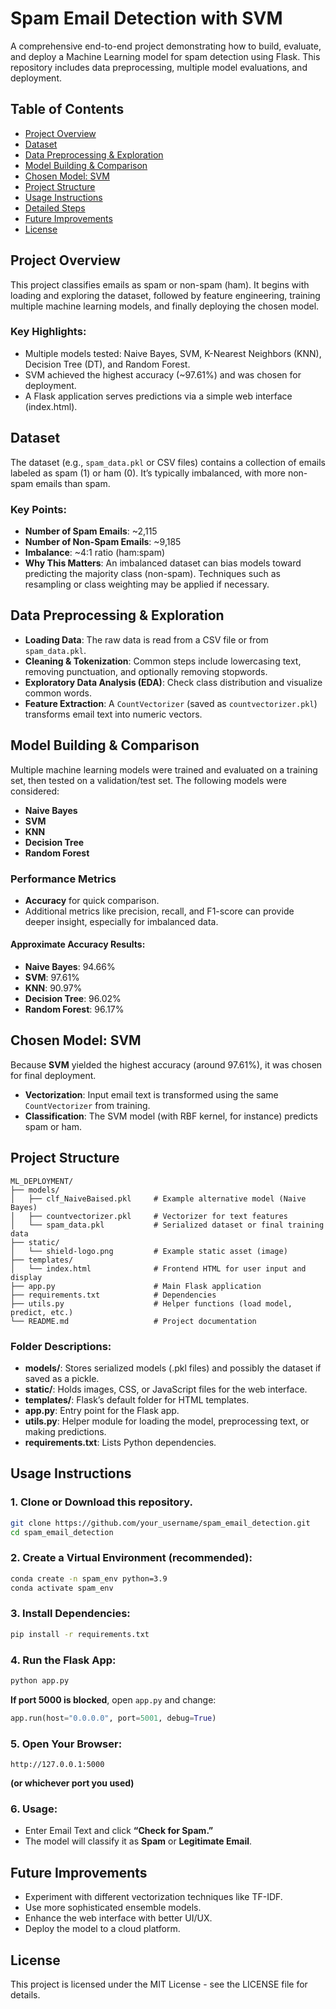 # Spam Email Detection with SVM

A comprehensive end-to-end project demonstrating how to build, evaluate, and deploy a Machine Learning model for spam detection using Flask. This repository includes data preprocessing, multiple model evaluations, and deployment.

## Table of Contents
- [Project Overview](#project-overview)
- [Dataset](#dataset)
- [Data Preprocessing & Exploration](#data-preprocessing--exploration)
- [Model Building & Comparison](#model-building--comparison)
- [Chosen Model: SVM](#chosen-model-svm)
- [Project Structure](#project-structure)
- [Usage Instructions](#usage-instructions)
- [Detailed Steps](#detailed-steps)
- [Future Improvements](#future-improvements)
- [License](#license)

## Project Overview
This project classifies emails as spam or non-spam (ham). It begins with loading and exploring the dataset, followed by feature engineering, training multiple machine learning models, and finally deploying the chosen model.

### Key Highlights:
- Multiple models tested: Naive Bayes, SVM, K-Nearest Neighbors (KNN), Decision Tree (DT), and Random Forest.
- SVM achieved the highest accuracy (~97.61%) and was chosen for deployment.
- A Flask application serves predictions via a simple web interface (index.html).

## Dataset
The dataset (e.g., `spam_data.pkl` or CSV files) contains a collection of emails labeled as spam (1) or ham (0). It’s typically imbalanced, with more non-spam emails than spam.

### Key Points:
- **Number of Spam Emails**: ~2,115
- **Number of Non-Spam Emails**: ~9,185
- **Imbalance**: ~4:1 ratio (ham:spam)
- **Why This Matters**: An imbalanced dataset can bias models toward predicting the majority class (non-spam). Techniques such as resampling or class weighting may be applied if necessary.

## Data Preprocessing & Exploration
- **Loading Data**: The raw data is read from a CSV file or from `spam_data.pkl`.
- **Cleaning & Tokenization**: Common steps include lowercasing text, removing punctuation, and optionally removing stopwords.
- **Exploratory Data Analysis (EDA)**: Check class distribution and visualize common words.
- **Feature Extraction**: A `CountVectorizer` (saved as `countvectorizer.pkl`) transforms email text into numeric vectors.

## Model Building & Comparison
Multiple machine learning models were trained and evaluated on a training set, then tested on a validation/test set. The following models were considered:
- **Naive Bayes**
- **SVM**
- **KNN**
- **Decision Tree**
- **Random Forest**

### Performance Metrics
- **Accuracy** for quick comparison.
- Additional metrics like precision, recall, and F1-score can provide deeper insight, especially for imbalanced data.

#### Approximate Accuracy Results:
- **Naive Bayes**: 94.66%
- **SVM**: 97.61%
- **KNN**: 90.97%
- **Decision Tree**: 96.02%
- **Random Forest**: 96.17%

## Chosen Model: SVM
Because **SVM** yielded the highest accuracy (around 97.61%), it was chosen for final deployment.

- **Vectorization**: Input email text is transformed using the same `CountVectorizer` from training.
- **Classification**: The SVM model (with RBF kernel, for instance) predicts spam or ham.

## Project Structure
```
ML_DEPLOYMENT/
├── models/
│   ├── clf_NaiveBaised.pkl     # Example alternative model (Naive Bayes)
│   ├── countvectorizer.pkl     # Vectorizer for text features
│   └── spam_data.pkl           # Serialized dataset or final training data
├── static/
│   └── shield-logo.png         # Example static asset (image)
├── templates/
│   └── index.html              # Frontend HTML for user input and display
├── app.py                      # Main Flask application
├── requirements.txt            # Dependencies
├── utils.py                    # Helper functions (load model, predict, etc.)
└── README.md                   # Project documentation
```

### Folder Descriptions:
- **models/**: Stores serialized models (.pkl files) and possibly the dataset if saved as a pickle.
- **static/**: Holds images, CSS, or JavaScript files for the web interface.
- **templates/**: Flask’s default folder for HTML templates.
- **app.py**: Entry point for the Flask app.
- **utils.py**: Helper module for loading the model, preprocessing text, or making predictions.
- **requirements.txt**: Lists Python dependencies.

## Usage Instructions

### 1. Clone or Download this repository.
```bash
git clone https://github.com/your_username/spam_email_detection.git
cd spam_email_detection
```

### 2. Create a Virtual Environment (recommended):
```bash
conda create -n spam_env python=3.9
conda activate spam_env
```

### 3. Install Dependencies:
```bash
pip install -r requirements.txt
```

### 4. Run the Flask App:
```bash
python app.py
```

**If port 5000 is blocked**, open `app.py` and change:
```python
app.run(host="0.0.0.0", port=5001, debug=True)
```

### 5. Open Your Browser:
```plaintext
http://127.0.0.1:5000
```

**(or whichever port you used)**

### 6. Usage:
- Enter Email Text and click **“Check for Spam.”**
- The model will classify it as **Spam** or **Legitimate Email**.

## Future Improvements
- Experiment with different vectorization techniques like TF-IDF.
- Use more sophisticated ensemble models.
- Enhance the web interface with better UI/UX.
- Deploy the model to a cloud platform.

## License
This project is licensed under the MIT License - see the LICENSE file for details.

